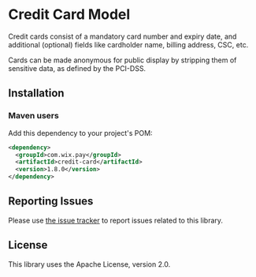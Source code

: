 # Credit Card Model
Credit cards consist of a mandatory card number and expiry date, and additional (optional) fields like cardholder name, billing address, CSC, etc.

Cards can be made anonymous for public display by stripping them of sensitive data, as defined by the PCI-DSS.

## Installation
### Maven users

Add this dependency to your project's POM:

```xml
<dependency>
  <groupId>com.wix.pay</groupId>
  <artifactId>credit-card</artifactId>
  <version>1.8.0</version>
</dependency>
```

## Reporting Issues

Please use [the issue tracker](https://github.com/wix/credit-card/issues) to report issues related to this library.

## License
This library uses the Apache License, version 2.0.
